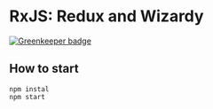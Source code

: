# RxJS: Redux and Wizardy

[![Greenkeeper badge](https://badges.greenkeeper.io/BerkeleyTrue/rxjs-redux-and-wizardry.svg)](https://greenkeeper.io/)

## How to start
```
npm instal
npm start
```
